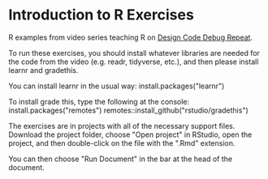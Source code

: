 # Introduction to R Exercises
R examples from video series teaching R on <a href = "http://youtube.com/@DesignCodeDebugRepeat">Design Code Debug Repeat</a>.

To run these exercises, you should install whatever libraries are needed for the code from the video (e.g. readr, tidyverse, etc.), and then please install learnr and gradethis.

You can install learnr in the usual way:
install.packages("learnr")

To install grade this, type the following at the console:
install.packages("remotes")
remotes::install_github("rstudio/gradethis")

The exercises are in projects with all of the necessary support files.  Download the project folder, choose "Open project" in RStudio, open the project, and then double-click on the file with the ".Rmd" extension.

You can then choose "Run Document" in the bar at the head of the document.
